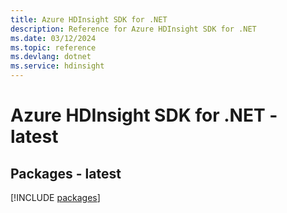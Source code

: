 ```yaml
---
title: Azure HDInsight SDK for .NET
description: Reference for Azure HDInsight SDK for .NET
ms.date: 03/12/2024
ms.topic: reference
ms.devlang: dotnet
ms.service: hdinsight
---
```

# Azure HDInsight SDK for .NET - latest
## Packages - latest
[!INCLUDE [packages](hdinsight-index.md)]